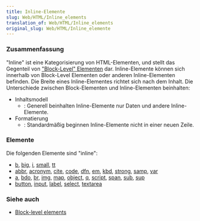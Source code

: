 ```yaml
---
title: Inline-Elemente
slug: Web/HTML/Inline_elements
translation_of: Web/HTML/Inline_elements
original_slug: Web/HTML/Inline_elemente
---
```

### Zusammenfassung

"Inline" ist eine Kategorisierung von HTML-Elementen, und stellt das Gegenteil von ["Block-Level" Elementen](/de/docs/HTML/Block-level_elements) dar. Inline-Elemente können sich innerhalb von Block-Level Elementen oder anderen Inline-Elementen befinden. Die Breite eines Inline-Elementes richtet sich nach dem Inhalt. Die Unterschiede zwischen Block-Elementen und Inline-Elementen beinhalten:

- Inhaltsmodell
  - : Generell beinhalten Inline-Elemente nur Daten und andere Inline-Elemente.
- Formatierung
  - : Standardmäßig beginnen Inline-Elemente nicht in einer neuen Zeile.

### Elemente

Die folgenden Elemente sind "inline":

- [b](/en/HTML/Element/b "en/HTML/Element/b"), [big](/en/HTML/Element/big "en/HTML/Element/big"), [i](/en/HTML/Element/i "en/HTML/Element/i"), [small](/en/HTML/Element/small "en/HTML/Element/small"), [tt](/en/HTML/Element/tt "en/HTML/Element/tt")
- [abbr](/en/HTML/Element/abbr "en/HTML/Element/abbr"), [acronym](/en/HTML/Element/acronym "en/HTML/Element/acronym"), [cite](/en/HTML/Element/cite "en/HTML/Element/cite"), [code](/en/HTML/Element/code "en/HTML/Element/code"), [dfn](/en/HTML/Element/dfn "en/HTML/Element/dfn"), [em](/en/HTML/Element/em "en/HTML/Element/em"), [kbd](/en/HTML/Element/kbd "en/HTML/Element/kbd"), [strong](/en/HTML/Element/strong "en/HTML/Element/strong"), [samp](/en/HTML/Element/samp "en/HTML/Element/samp"), [var](/en/HTML/Element/var "en/HTML/Element/var")
- [a](/en/HTML/Element/a "en/HTML/Element/a"), [bdo](/en/HTML/Element/bdo "en/HTML/Element/bdo"), [br](/en/HTML/Element/br "en/HTML/Element/br"), [img](/En/HTML/Element/Img "En/HTML/Element/Img"), [map](/en/HTML/Element/map "en/HTML/Element/map"), [object](/en/HTML/Element/object "en/HTML/Element/object"), [q](/en/HTML/Element/q "en/HTML/Element/q"), [script](/En/HTML/Element/Script "En/HTML/Element/Script"), [span](/en/HTML/Element/span "en/HTML/Element/span"), [sub](/en/HTML/Element/sub "en/HTML/Element/sub"), [sup](/en/HTML/Element/sup "en/HTML/Element/sup")
- [button](/en/HTML/Element/button "en/HTML/Element/button"), [input](/en/HTML/Element/Input "en/HTML/Element/Input"), [label](/en/HTML/Element/label "en/HTML/Element/label"), [select](/en/HTML/Element/select "en/HTML/Element/select"), [textarea](/en/HTML/Element/textarea "en/HTML/Element/textarea")

### Siehe auch

- [Block-level elements](/en/HTML/Block-level_elements "en/HTML/Block-level_elements")

